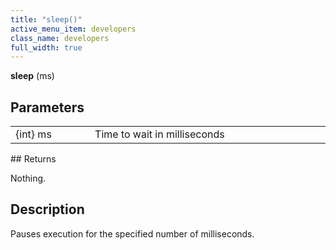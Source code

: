 ```yaml
---
title: "sleep()"
active_menu_item: developers
class_name: developers
full_width: true
---
```



**sleep** (ms)

## Parameters

<table>
<tr>
<td width="165">
{int} ms

</td>
<td width="12">
</td>
<td width="703">
Time to wait in milliseconds

</td>
</tr>
</table>
## Returns

Nothing.

## Description

Pauses execution for the specified number of milliseconds.

